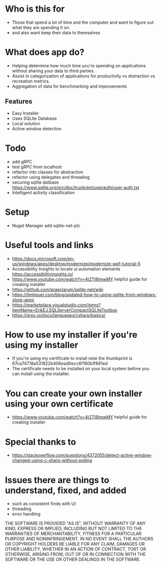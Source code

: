 # Who is this for
* Those that spend a lot of time and the computer and want to figure out what they are spending it on.
* and also want keep their data to themselves  
  
# What does app do?
* Helping determine how much time you're spending on applications without sharing your data to third parties.
* Assist in categorization of applications for productivity vs distraction vs recreation metrics.
* Aggregation of data for benchmarking and improvements  

## Features
* Easy Installer
* Uses SQLite Database
* Local solution
* Active window detection  
  
  
# Todo  
* add gRPC
* test gRPC from localhost
* refactor into classes for abstraction
* refactor using delegates and threading
* securing sqlite datbase https://www.sqlite.org/src/doc/trunk/ext/userauth/user-auth.txt  
* Intelligent activity classification

# Setup
* Nuget Manager add sqlite-net-plc
  
# Useful tools and links  
* https://docs.microsoft.com/en-us/windows/apps/desktop/modernize/modernize-wpf-tutorial-5  
* Accessibility Insights to locate ui automation elements https://accessibilityinsights.io/  
* https://www.youtube.com/watch?v=4t2TI8ImwMY helpful guide for creating installer
* https://github.com/praeclarum/sqlite-net/wiki  
* https://timheuer.com/blog/updated-how-to-using-sqlite-from-windows-store-apps  
* https://marketplace.visualstudio.com/items?itemName=ErikEJ.SQLServerCompactSQLiteToolbox  
* https://grpc.io/docs/languages/csharp/basics/  

  
# How to use my installer if you're using my installer
* If you're using my certificate to install note the thumbprint is 67ca74718a531822b406ead0ecc6f180b1f881ed  
* The certificate needs to be installed on your local system before you can install using the installer.  
  
# You can create your own installer using your own certificate  
* https://www.youtube.com/watch?v=4t2TI8ImwMY helpful guide for creating installer  
  
# Special thanks to 
* https://stackoverflow.com/questions/4372055/detect-active-window-changed-using-c-sharp-without-polling  
    
# Issues there are things to understand, fixed, and added
* such as consistent finds with UI  
* threading  
* error handling  
  
THE SOFTWARE IS PROVIDED "AS IS", WITHOUT WARRANTY OF ANY KIND, EXPRESS OR IMPLIED,
INCLUDING BUT NOT LIMITED TO THE WARRANTIES OF MERCHANTABILITY, FITNESS FOR A
PARTICULAR PURPOSE AND NONINFRINGEMENT. IN NO EVENT SHALL THE AUTHORS OR COPYRIGHT
HOLDERS BE LIABLE FOR ANY CLAIM, DAMAGES OR OTHER LIABILITY, WHETHER IN AN ACTION
OF CONTRACT, TORT OR OTHERWISE, ARISING FROM, OUT OF OR IN CONNECTION WITH THE
SOFTWARE OR THE USE OR OTHER DEALINGS IN THE SOFTWARE.  